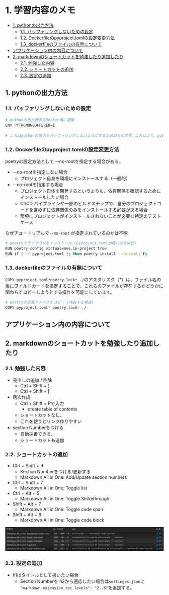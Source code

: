 # 1. 学習内容のメモ

- [1. pythonの出力方法](#1-pythonの出力方法)
  - [1.1. バッファリングしないための設定](#11-バッファリングしないための設定)
  - [1.2. Dockerfileのpyproject.tomlの設定変更方法](#12-dockerfileのpyprojecttomlの設定変更方法)
  - [1.3. dockerfileのファイルの有無について](#13-dockerfileのファイルの有無について)
- [アプリケーション内の内容について](#アプリケーション内の内容について)
- [2. markdownのショートカットを勉強したり追加したり](#2-markdownのショートカットを勉強したり追加したり)
  - [2.1. 勉強した内容](#21-勉強した内容)
  - [2.2. ショートカットの追加](#22-ショートカットの追加)
  - [2.3. 設定の追加](#23-設定の追加)

## 1. pythonの出力方法

### 1.1. バッファリングしないための設定

```bash
# pythonの出力表示をDocker用に調整
ENV PYTHONUNBUFFERED=1

# これはpythonの出力をバッファリングしないようにするためのものです。これにより、pythonの出力がすぐに表示されるようになります
```

### 1.2. Dockerfileのpyproject.tomlの設定変更方法

poetryの設定方法として --no-rootを指定する場合がある。

- --no-rootを指定しない場合
  - プロジェクト自身を環境にインストールする（一般的）
- --no-rootを指定する場合
  - プロジェクト自体を開発するというよりも、依存関係を確認するためにインストールしたい場合
  - CI/CD パイプラインや一部のビルドステップで、自分のプロジェクトコードを含めずに依存関係のみをインストールする必要がある場合
  - 環境にプロジェクトがインストールされないことが必要な特定のテストケース

なぜチュートリアルで`--no-root` が指定されているのかは不明

```bash
# poetryでライブラリをインストール (pyproject.tomlが既にある場合)
RUN poetry config virtualenvs.in-project true
RUN if [ -f pyproject.toml ]; then poetry install --no-root; fi
```

### 1.3. dockerfileのファイルの有無について

`COPY pyproject.toml*poetry.lock* ./`のアスタリスク（*）は、ファイル名の後にワイルドカードを指定することで、これらのファイルが存在するかどうかに関わらずコピーしようとする操作を可能にしています。

```bash
# poetryの定義ファイルをコピー (存在する場合)
COPY pyproject.toml* poetry.lock* ./
```

## アプリケーション内の内容について

## 2. markdownのショートカットを勉強したり追加したり

### 2.1. 勉強した内容

- 見出しの追加 / 削除
  - Ctrl + Shift + ]
  - Ctrl + Shift + [
- 目次作成
  - Ctrl + Shift + Pで入力
    - create table of contents
  - ショートカットなし、
  - これを使うとリンク作りやすい
- section Numberをつける
  - 自動採番できる。
  - ショートカットも追加

### 2.2. ショートカットの追加

- Ctrl + Shift + 9
  - Section Numberをつける/更新する
  - Markdown All in One: Add/Update section numbers
- Ctrl + Shift + 7
  - Markdown All in One: Toggle list
- Ctrl + Alt + 5
  - Markdown All in One: Toggle Strikethrough
- Shift + Alt + 7
  - Markdown All in One: Toggle code span
- Shift + Alt + 8
  - Markdown All in One: Toggle code block

![ショートカット](ショートカット情報.png)

### 2.3. 設定の追加

- h1はタイトルとして扱いたい場合
  - Section Numberを h2から適応したい場合は`settinges.json`に `"markdown.extension.toc.levels": "2..6"`を追加する。
